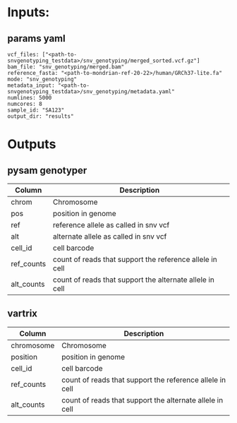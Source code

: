 # Inputs:

## params yaml
```
vcf_files: ["<path-to-snvgenotyping_testdata>/snv_genotyping/merged_sorted.vcf.gz"]
bam_file: "snv_genotyping/merged.bam"
reference_fasta: "<path-to-mondrian-ref-20-22>/human/GRCh37-lite.fa"
mode: "snv_genotyping"
metadata_input: "<path-to-snvgenotyping_testdata>/snv_genotyping/metadata.yaml"
numlines: 5000
numcores: 8
sample_id: "SA123"
output_dir: "results"
```


# Outputs


## pysam genotyper


| Column     | Description                                             | 
|------------|----------------------------------------------------------|
| chrom      | Chromosome                                               |
| pos        | position in genome                                       |
| ref        | reference allele as called in snv vcf                    |
| alt        | alternate allele as called in snv vcf                    |
| cell_id    | cell barcode                                             |
| ref_counts | count of reads that support the reference allele in cell |
| alt_counts | count of reads that support the alternate allele in cell |


## vartrix

| Column     | Description                                              | 
|------------|----------------------------------------------------------|
| chromosome | Chromosome                                               |
| position   | position in genome                                       |
| cell_id    | cell barcode                                             |
| ref_counts | count of reads that support the reference allele in cell |
| alt_counts | count of reads that support the alternate allele in cell |
